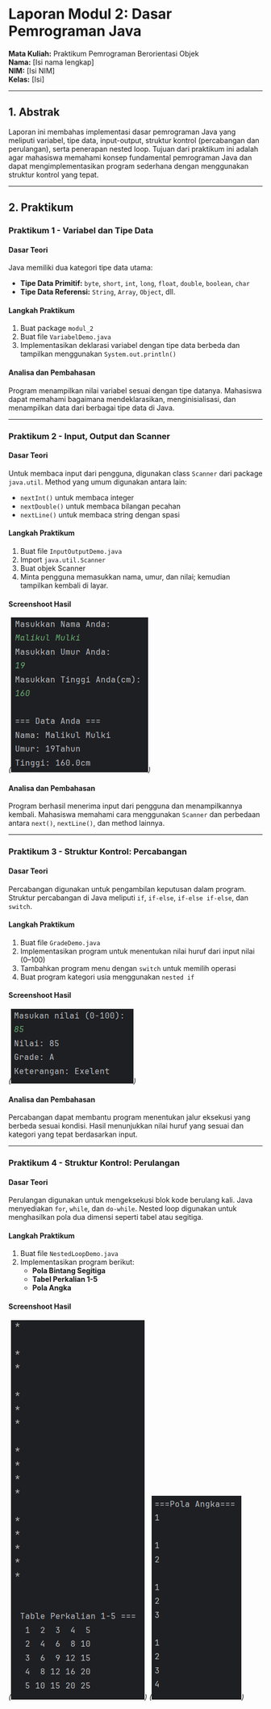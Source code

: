 # Laporan Modul 2: Dasar Pemrograman Java
**Mata Kuliah:** Praktikum Pemrograman Berorientasi Objek  
**Nama:** [Isi nama lengkap]  
**NIM:** [Isi NIM]  
**Kelas:** [Isi]

---

## 1. Abstrak
Laporan ini membahas implementasi dasar pemrograman Java yang meliputi variabel, tipe data, input-output, struktur kontrol (percabangan dan perulangan), serta penerapan nested loop. Tujuan dari praktikum ini adalah agar mahasiswa memahami konsep fundamental pemrograman Java dan dapat mengimplementasikan program sederhana dengan menggunakan struktur kontrol yang tepat.

---

## 2. Praktikum

### Praktikum 1 - Variabel dan Tipe Data
#### Dasar Teori
Java memiliki dua kategori tipe data utama:
- **Tipe Data Primitif:** `byte`, `short`, `int`, `long`, `float`, `double`, `boolean`, `char`
- **Tipe Data Referensi:** `String`, `Array`, `Object`, dll.

#### Langkah Praktikum
1. Buat package `modul_2`
2. Buat file `VariabelDemo.java`
3. Implementasikan deklarasi variabel dengan tipe data berbeda dan tampilkan menggunakan `System.out.println()`


#### Analisa dan Pembahasan
Program menampilkan nilai variabel sesuai dengan tipe datanya. Mahasiswa dapat memahami bagaimana mendeklarasikan, menginisialisasi, dan menampilkan data dari berbagai tipe data di Java.

---

### Praktikum 2 - Input, Output dan Scanner
#### Dasar Teori
Untuk membaca input dari pengguna, digunakan class `Scanner` dari package `java.util`. Method yang umum digunakan antara lain:
- `nextInt()` untuk membaca integer
- `nextDouble()` untuk membaca bilangan pecahan
- `nextLine()` untuk membaca string dengan spasi

#### Langkah Praktikum
1. Buat file `InputOutputDemo.java`
2. Import `java.util.Scanner`
3. Buat objek Scanner
4. Minta pengguna memasukkan nama, umur, dan nilai; kemudian tampilkan kembali di layar.

#### Screenshoot Hasil
*(![Screenshot 2025-09-19 104137.png](../../src/gambar/png/Screenshot%202025-09-19%20104137.png))*

#### Analisa dan Pembahasan
Program berhasil menerima input dari pengguna dan menampilkannya kembali. Mahasiswa memahami cara menggunakan `Scanner` dan perbedaan antara `next()`, `nextLine()`, dan method lainnya.

---

### Praktikum 3 - Struktur Kontrol: Percabangan
#### Dasar Teori
Percabangan digunakan untuk pengambilan keputusan dalam program. Struktur percabangan di Java meliputi `if`, `if-else`, `if-else if-else`, dan `switch`.

#### Langkah Praktikum
1. Buat file `GradeDemo.java`
2. Implementasikan program untuk menentukan nilai huruf dari input nilai (0–100)
3. Tambahkan program menu dengan `switch` untuk memilih operasi
4. Buat program kategori usia menggunakan `nested if`

#### Screenshoot Hasil
*(![Screenshot 2025-09-19 104403.png](../../src/gambar/png/Screenshot%202025-09-19%20104403.png))*

#### Analisa dan Pembahasan
Percabangan dapat membantu program menentukan jalur eksekusi yang berbeda sesuai kondisi. Hasil menunjukkan nilai huruf yang sesuai dan kategori yang tepat berdasarkan input.

---

### Praktikum 4 - Struktur Kontrol: Perulangan
#### Dasar Teori
Perulangan digunakan untuk mengeksekusi blok kode berulang kali. Java menyediakan `for`, `while`, dan `do-while`. Nested loop digunakan untuk menghasilkan pola dua dimensi seperti tabel atau segitiga.

#### Langkah Praktikum
1. Buat file `NestedLoopDemo.java`
2. Implementasikan program berikut:
    - **Pola Bintang Segitiga**
    - **Tabel Perkalian 1-5**
    - **Pola Angka**
#### Screenshoot Hasil
*(![Screenshot 2025-09-19 104535.png](../../src/gambar/png/Screenshot%202025-09-19%20104535.png))*
*(![Screenshot 2025-09-19 104542.png](../../src/gambar/png/Screenshot%202025-09-19%20104542.png))*



